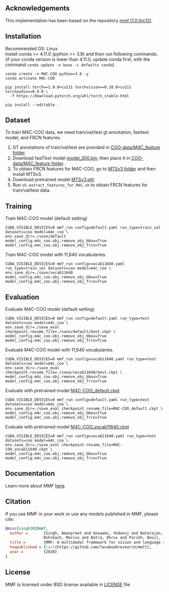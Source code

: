 
## Acknowledgements
This implementation has been based on the repository [mmf (1.0.0rc12)](https://github.com/facebookresearch/mmf).

## Installation
Recommended OS: Linux <br>
Install conda >= 4.11.0  (python >= 3.8) and then run following commands. <br>
(if your conda version is lower than 4.11.0, update conda first, with the command `conda update -n base -c defaults conda`)
```
conda create -n M4C-COO python=3.8 -y
conda activate M4C-COO

pip install torch==1.9.0+cu111 torchvision==0.10.0+cu111 torchaudio==0.9.0 \
  -f https://download.pytorch.org/whl/torch_stable.html

pip install --editable .
```

## Dataset
To train M4C-COO data, we need train/val/test gt annotation, fasttext model, and FRCN features.
1. GT annotations of train/val/test are provided in [COO-data/M4C_feature folder](https://github.com/ku21fan/COO-Comic-Onomatopoeia/tree/main/COO-data/M4C_feature).
2. Download fastText model [model_300.bin](https://www.dropbox.com/s/c0nzo2lgcm2epo1/model_300.bin), then place it in [COO-data/M4C_feature folder](https://github.com/ku21fan/COO-Comic-Onomatopoeia/tree/main/COO-data/M4C_feature).
3. To obtain FRCN features for M4C-COO, go to [MTSv3 folder](https://github.com/ku21fan/COO-Comic-Onomatopoeia/tree/main/MTSv3) and then install MTSv3.
4. Download pretrained model [MTSv3.pth](https://www.dropbox.com/s/u0rnep52nshfukx/MTSv3.pth)
5. Run `sh extract_features_for_M4C.sh` to obtain FRCN features for train/val/test data.


## Training
Train M4C-COO model (default setting)
```
CUDA_VISIBLE_DEVICES=0 mmf_run config=default.yaml run_type=train_val datasets=coo model=m4c_coo \
env.save_dir=./save/default model_config.m4c_coo.obj.remove_obj_bbox=True model_config.m4c_coo.obj.remove_obj_frcn=True
```

Train M4C-COO model with 11,640 vocabularies.
```
CUDA_VISIBLE_DEVICES=0 mmf_run config=vocab11640.yaml run_type=train_val datasets=coo model=m4c_coo \
env.save_dir=./save/vocab11640 model_config.m4c_coo.obj.remove_obj_bbox=True model_config.m4c_coo.obj.remove_obj_frcn=True
```

## Evaluation
Evaluate M4C-COO model (default setting)
```
CUDA_VISIBLE_DEVICES=0 mmf_run config=default.yaml run_type=test datasets=coo model=m4c_coo \
env.save_dir=./save_eval checkpoint.resume_file=./save/default/best.ckpt \
model_config.m4c_coo.obj.remove_obj_bbox=True model_config.m4c_coo.obj.remove_obj_frcn=True
```

Evaluate M4C-COO model with 11,640 vocabularies.
```
CUDA_VISIBLE_DEVICES=0 mmf_run config=vocab11640.yaml run_type=test datasets=coo model=m4c_coo \
env.save_dir=./save_eval checkpoint.resume_file=./save/vocab11640/best.ckpt \
model_config.m4c_coo.obj.remove_obj_bbox=True model_config.m4c_coo.obj.remove_obj_frcn=True
```

Evaluate with pretrained model [M4C-COO_default.ckpt](https://www.dropbox.com/s/9gzglorqt0muu5h/M4C-COO_default.ckpt)
```
CUDA_VISIBLE_DEVICES=0 mmf_run config=default.yaml run_type=test datasets=coo model=m4c_coo \
env.save_dir=./save_eval checkpoint.resume_file=M4C-COO_default.ckpt \
model_config.m4c_coo.obj.remove_obj_bbox=True model_config.m4c_coo.obj.remove_obj_frcn=True
```

Evaluate with pretrained model [M4C-COO_vocab11640.ckpt](https://www.dropbox.com/s/4vn0jgegu4p6qso/M4C-COO_vocab11640.ckpt)
```
CUDA_VISIBLE_DEVICES=0 mmf_run config=vocab11640.yaml run_type=test datasets=coo model=m4c_coo \
env.save_dir=./save_eval checkpoint.resume_file=M4C-COO_vocab11640.ckpt \
model_config.m4c_coo.obj.remove_obj_bbox=True model_config.m4c_coo.obj.remove_obj_frcn=True
```

## Documentation

Learn more about MMF [here](https://mmf.sh/docs).

## Citation

If you use MMF in your work or use any models published in MMF, please cite:

```bibtex
@misc{singh2020mmf,
  author =       {Singh, Amanpreet and Goswami, Vedanuj and Natarajan, Vivek and Jiang, Yu and Chen, Xinlei and Shah, Meet and
                 Rohrbach, Marcus and Batra, Dhruv and Parikh, Devi},
  title =        {MMF: A multimodal framework for vision and language research},
  howpublished = {\url{https://github.com/facebookresearch/mmf}},
  year =         {2020}
}
```

## License

MMF is licensed under BSD license available in [LICENSE](LICENSE) file
